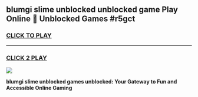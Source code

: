 
## blumgi slime unblocked unblocked game Play Online 👋 Unblocked Games #r5gct
<h3>
<a href="https://premium.freeplayer.one?title=blumgi_slime_unblocked&ref=21F">CLICK TO PLAY</a></h3>
<hr>

<h3>
<a href="https://premium.freeplayer.one?title=blumgi_slime_unblocked&ref=21F">CLICK 2 PLAY</a>
  
</h3>

<a href="https://premium.freeplayer.one?title=blumgi_slime_unblocked&ref=21F/"><img src="https://clearcache.store/games.png"></a>


**blumgi slime unblocked games unblocked: Your Gateway to Fun and Accessible Online Gaming**
